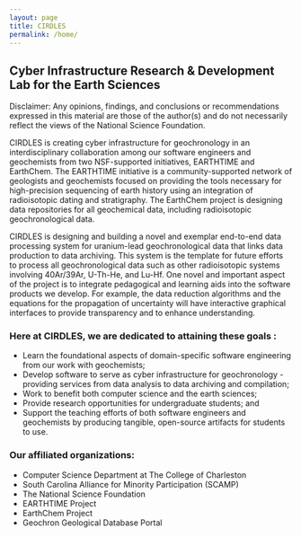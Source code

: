 ```yaml
---
layout: page
title: CIRDLES
permalink: /home/
---
```


## Cyber Infrastructure Research & Development Lab for the Earth Sciences
Disclaimer: Any opinions, findings, and conclusions or recommendations expressed in this material are those of the author(s) and do not necessarily reflect the views of the National Science Foundation.

CIRDLES is creating cyber infrastructure for geochronology in an interdisciplinary collaboration among our software engineers and geochemists from two NSF-supported initiatives, EARTHTIME and EarthChem. The EARTHTIME initiative is a community-supported network of geologists and geochemists focused on providing the tools necessary for high-precision sequencing of earth history using an integration of radioisotopic dating and stratigraphy. The EarthChem project is designing data repositories for all geochemical data, including radioisotopic geochronological data.


CIRDLES is designing and building a novel and exemplar end-to-end data processing system for uranium-lead geochronological data that links data production to data archiving. This system is the template for future efforts to process all geochronological data such as other radioisotopic systems involving 40Ar/39Ar, U-Th-He, and Lu-Hf. One novel and important aspect of the project is to integrate pedagogical and learning aids into the software products we develop. For example, the data reduction algorithms and the equations for the propagation of uncertainty will have interactive graphical interfaces to provide transparency and to enhance understanding.


### Here at CIRDLES, we are dedicated to attaining these goals :
* Learn the foundational aspects of domain-specific software engineering from our work with geochemists;
* Develop software to serve as cyber infrastructure for geochronology - providing services from data analysis to data archiving and compilation;
* Work to benefit both computer science and the earth sciences;
* Provide research opportunities for undergraduate students; and
* Support the teaching efforts of both software engineers and geochemists by producing tangible, open-source artifacts for students to use.

### Our affiliated organizations:
* Computer Science Department at The College of Charleston
* South Carolina Alliance for Minority Participation (SCAMP)
* The National Science Foundation
* EARTHTIME Project
* EarthChem Project
* Geochron Geological Database Portal
